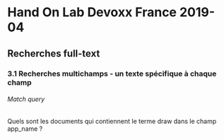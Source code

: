 # Hand On Lab Devoxx France 2019-04
## Recherches full-text
### 3.1 Recherches multichamps - un texte spécifique à chaque champ

###### Match query
Quels sont les documents qui contiennent le terme draw dans le champ app_name ?
```shell      
```    
